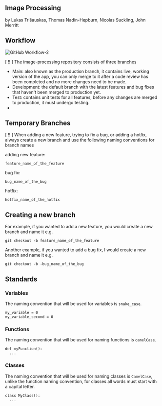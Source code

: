 ## Image Processing
by Lukas Trišauskas, Thomas Nadin-Hepburn, Nicolas Suckling, John Merritt

## Workflow

![GitHub Workflow-2](https://user-images.githubusercontent.com/76224796/169609435-22884b41-388a-46fc-9ec3-0a9a18fa8b1a.png)

[ !! ] The image-processing repository consists of three branches

- Main: also known as the production branch, it contains live, working version of the app, you can only merge to it after a code review has been completed and no more changes need to be made.
- Development: the default branch with the latest features and bug fixes that haven't been merged to production yet.
- Test: contains unit tests for all features, before any changes are merged to production, it must undergo testing.
- 
## Temporary Branches

[ !! ] When adding a new feature, trying to fix a bug, or adding a hotfix, always create a new branch and use the following naming conventions for branch names<br>

adding new feature: <br>
    
    feature_name_of_the_feature
    
bug fix: <br>

    bug_name_of_the_bug

hotfix: <br>

    hotfix_name_of_the_hotfix
    
## Creating a new branch

For example, if you wanted to add a new feature, you would create a new branch and name it e.g.

    git checkout -b feature_name_of_the_feature

Another example, if you wanted to add a bug fix, I would create a new branch and name it e.g.

    git checkout -b -bug_name_of_the_bug


## Standards

### Variables<br>
The naming convention that will be used for variables is `snake_case`.<br>

    my_variable = 0
    my_variable_second = 0

### Functions<br>
The naming convention that will be used for naming functions is `camelCase`.<br>

    def myFunction():
      ...

### Classes<br>
The naming convention that will be used for naming classes is `CamelCase`, unlike the function naming convention, for classes all words must start with a capital letter.<br>

    class MyClass():
      ...

